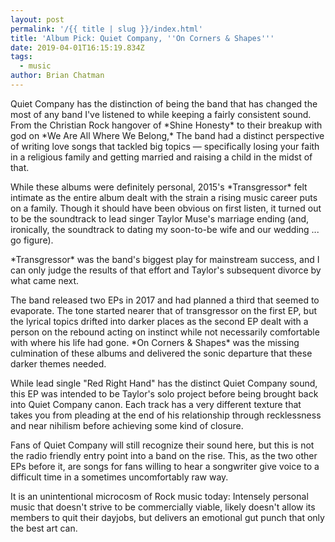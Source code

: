 ```yaml
---
layout: post
permalink: '/{{ title | slug }}/index.html'
title: 'Album Pick: Quiet Company, ''On Corners & Shapes'''
date: 2019-04-01T16:15:19.834Z
tags:
  - music
author: Brian Chatman
---
```

<div class="album albumArt" data-artist="Quiet Company" data-album="Red Right Hand" data-caption="'Red Right Hand,' the albums's lead-off single may be the most recognizable to long-time fans on an EP that pushes the boundaries of Quiet Company's sound."></div>

Quiet Company has the distinction of being the band that has changed the most of any band I've listened to while keeping a fairly consistent sound. From the Christian Rock hangover of \*Shine Honesty\* to their breakup with god on \*We Are All Where We Belong,\* The band had a distinct perspective of writing love songs that tackled big topics — specifically losing your faith in a religious family and getting married and raising a child in the midst of that.

While these albums were definitely personal, 2015's \*Transgressor\* felt intimate as the entire album dealt with the strain a rising music career puts on a family. Though it should have been obvious on first listen, it turned out to be the soundtrack to lead singer Taylor Muse's marriage ending (and, ironically, the soundtrack to dating my soon-to-be wife and our wedding ... go figure). 

\*Transgressor\* was the band's biggest play for mainstream success, and I can only judge the results of that effort and Taylor's subsequent divorce by what came next. 

The band released two EPs in 2017 and had planned a third that seemed to evaporate. The tone started nearer that of transgressor on the first EP, but the lyrical topics drifted into darker places as the second EP dealt with a person on the rebound acting on instinct while not necessarily comfortable with where his life had gone. \*On Corners & Shapes\* was the missing culmination of these albums and delivered the sonic departure that these darker themes needed.

While lead single "Red Right Hand" has the distinct Quiet Company sound, this EP was intended to be Taylor's solo project before being brought back into Quiet Company canon. Each track has a very different texture that takes you from pleading at the end of his relationship through recklessness and near nihilism before achieving some kind of closure.

Fans of Quiet Company will still recognize their sound here, but this is not the radio friendly entry point into a band on the rise. This, as the two other EPs before it, are songs for fans willing to hear a songwriter give voice to a difficult time in a sometimes uncomfortably raw way. 

It is an unintentional microcosm of Rock music today: Intensely personal music that doesn't strive to be commercially viable, likely doesn't allow its members to quit their dayjobs, but delivers an emotional gut punch that only the best art can.
